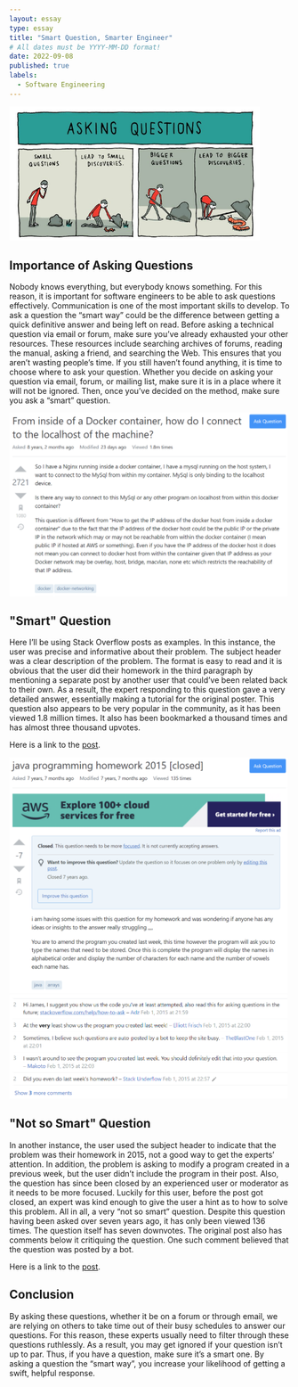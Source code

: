 ```yaml
---
layout: essay
type: essay
title: "Smart Question, Smarter Engineer"
# All dates must be YYYY-MM-DD format!
date: 2022-09-08
published: true
labels:
  - Software Engineering
---
```


<div class="text-center p-4">
  <img width="450px" img class="img-fluid" src="../img/smart/asking.jpg">
</div>
  
## Importance of Asking Questions

Nobody knows everything, but everybody knows something. For this reason, it is important for software engineers to be able to ask questions effectively. Communication is one of the most important skills to develop. To ask a question the “smart way” could be the difference between getting a quick definitive answer and being left on read. Before asking a technical question via email or forum, make sure you’ve already exhausted your other resources. These resources include searching archives of forums, reading the manual, asking a friend, and searching the Web. This ensures that you aren’t wasting people’s time. If you still haven’t found anything, it is time to choose where to ask your question. Whether you decide on asking your question via email, forum, or mailing list, make sure it is in a place where it will not be ignored. Then, once you’ve decided on the method, make sure you ask a “smart” question.

<div class="text-center p-4">
  <img width="500px" img class="img-fluid" src="../img/smart/smartq.png">
</div>

## "Smart" Question

Here I’ll be using Stack Overflow posts as examples. In this instance, the user was precise and informative about their problem. The subject header was a clear description of the problem. The format is easy to read and it is obvious that the user did their homework in the third paragraph by mentioning a separate post by another user that could’ve been related back to their own. As a result, the expert responding to this question gave a very detailed answer, essentially making a tutorial for the original poster. This question also appears to be very popular in the community, as it has been viewed 1.8 million times. It also has been bookmarked a thousand times and has almost three thousand upvotes. 

Here is a link to the [post](https://stackoverflow.com/questions/24319662/from-inside-of-a-docker-container-how-do-i-connect-to-the-localhost-of-the-mach/24326540#24326540).

<div class="text-center p-4">
  <img width="500px" img class="img-fluid" src="../img/smart/notsmartq2.png">
  <img width="500px" img class="img-fluid" src="../img/smart/notsmartq2comments.png">
</div>

## "Not so Smart" Question

In another instance, the user used the subject header to indicate that the problem was their homework in 2015, not a good way to get the experts’ attention. In addition, the problem is asking to modify a program created in a previous week, but the user didn’t include the program in their post. Also, the question has since been closed by an experienced user or moderator as it needs to be more focused. Luckily for this user, before the post got closed, an expert was kind enough to give the user a hint as to how to solve this problem. All in all, a very “not so smart” question. Despite this question having been asked over seven years ago, it has only been viewed 136 times. The question itself has seven downvotes. The original post also has comments below it critiquing the question. One such comment believed that the question was posted by a bot. 

Here is a link to the [post](https://stackoverflow.com/questions/28268414/java-programming-homework-2015).

## Conclusion

By asking these questions, whether it be on a forum or through email, we are relying on others to take time out of their busy schedules to answer our questions. For this reason, these experts usually need to filter through these questions ruthlessly. As a result, you may get ignored if your question isn’t up to par. Thus, if you have a question, make sure it’s a smart one. By asking a question the “smart way”, you increase your likelihood of getting a swift, helpful response.
